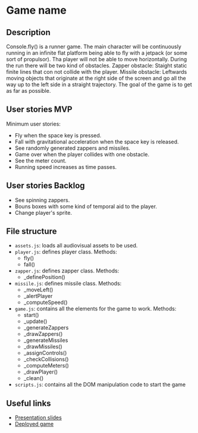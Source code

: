 # Game name

<!-- When you finish, add a nice screenshot of your game -->
<!--[<img src="./img/page.png">]()-->

## Description

Console.fly() is a runner game. The main character will be continuously running in an infinite flat platform being able to fly with a jetpack (or some sort of propulsor). Tha player will not be able to move horizontally. During the run there will be two kind of obstacles.
Zapper obstacle: Staight static finite lines that con not collide with the player.
Missile obstacle: Leftwards moving objects that originate at the right side of the screen and go all the way up to the left side in a straight trajectory.
The goal of the game is to get as far as possible.

## User stories MVP

Minimum user stories:

- Fly when the space key is pressed.
- Fall with gravitational acceleration when the space key is released.
- See randomly generated zappers and missiles.
- Game over when the player collides with one obstacle.
- See the meter count.
- Running speed increases as time passes.

## User stories Backlog

- See spinning zappers.
- Bouns boxes with some kind of temporal aid to the player.
- Change player's sprite.

## File structure

- <code>assets.js</code>: loads all audiovisual assets to be used. 
- <code>player.js</code>: defines player class. Methods: 
    - fly()
    - fall()
- <code>zapper.js</code>: defines zapper class. Methods: 
    - \_definePosition()
- <code>missile.js</code>: defines missile class. Methods: 
    - \_moveLeft()
    - \_alertPlayer
    - \_computeSpeed() 
- <code>game.js</code>: contains all the elements for the game to work. Methods: 
    - start() 
    - \_update()
    - \_generateZappers
    - \_drawZappers()
    - \_generateMissiles
    - \_drawMissiles()
    - \_assignControls()
    - \_checkCollisions()
    - \_computeMeters()
    - \_drawPlayer()
    - \_clean()
- <code>scripts.js</code>: contains all the DOM manipulation code to start the game

## Useful links

<!-- When you finish, add these links and commit -->

- [Presentation slides]()
- [Deployed game]()
